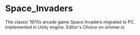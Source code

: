 # Space_Invaders
The classic 1970s arcade game Space Invaders migrated to PC. Implemented in Unity engine. Editor's Choice on simmer.io

